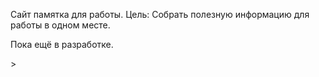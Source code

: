 Сайт памятка для работы. 
Цель: Собрать полезную информацию для работы в одном месте.
<p>Пока ещё в разработке.</p>>
